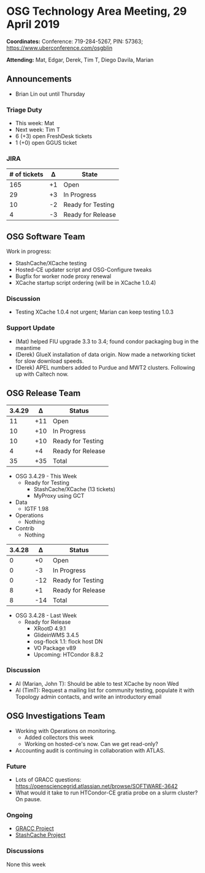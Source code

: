 # OSG Technology Area Meeting, 29 April 2019

**Coordinates:** Conference: 719-284-5267, PIN: 57363; <https://www.uberconference.com/osgblin>

**Attending:** Mat, Edgar, Derek, Tim T, Diego Davila, Marian


## Announcements
-   Brian Lin out until Thursday


### Triage Duty

-   This week: Mat
-   Next week: Tim T
-   6 (+3) open FreshDesk tickets
-   1 (+0) open GGUS ticket


### JIRA

| # of tickets | &Delta; | State             |
|------------- |-------- |------------------ |
| 165          | +1      | Open              |
| 29           | +3      | In Progress       |
| 10           | -2      | Ready for Testing |
| 4            | -3      | Ready for Release |


## OSG Software Team

Work in progress:

-   StashCache/XCache testing
-   Hosted-CE updater script and OSG-Configure tweaks
-   Bugfix for worker node proxy renewal
-   XCache startup script ordering (will be in XCache 1.0.4)


### Discussion
-   Testing XCache 1.0.4 not urgent; Marian can keep testing 1.0.3


### Support Update
-   (Mat) helped FIU upgrade 3.3 to 3.4; found condor packaging bug in the meantime
-   (Derek) GlueX installation of data origin.  Now made a networking ticket for slow download speeds.
-   (Derek) APEL numbers added to Purdue and MWT2 clusters.  Following up with Caltech now.

## OSG Release Team

| 3.4.29 | &Delta; | Status            |
|------- |-------- |------------------ |
| 11     | +11     | Open              |
| 10     | +10     | In Progress       |
| 10     | +10     | Ready for Testing |
| 4      | +4      | Ready for Release |
| 35     | +35     | Total             |

-   OSG 3.4.29 - This Week
    -   Ready for Testing
        -   StashCache/XCache (13 tickets)
        -   MyProxy using GCT
-   Data
    -   IGTF 1.98
-   Operations
    -   Nothing
-   Contrib
    -   Nothing

| 3.4.28 | &Delta; | Status            |
|------- |-------- |------------------ |
| 0      | +0      | Open              |
| 0      | -3      | In Progress       |
| 0      | -12     | Ready for Testing |
| 8      | +1      | Ready for Release |
| 8      | -14     | Total             |

-   OSG 3.4.28 - Last Week
    -   Ready for Release
        -   XRootD 4.9.1
        -   GlideinWMS 3.4.5
        -   osg-flock 1.1: flock host DN
        -   VO Package v89
        -   Upcoming: HTCondor 8.8.2


### Discussion

-   AI (Marian, John T): Should be able to test XCache by noon Wed
-   AI (TimT): Request a mailing list for community testing, populate it with Topology admin contacts, and write an introductory email


## OSG Investigations Team

-   Working with Operations on monitoring.
    - Added collectors this week
    - Working on hosted-ce's now.  Can we get read-only?
-   Accounting audit is continuing in collaboration with ATLAS.


### Future

-   Lots of GRACC questions: <https://opensciencegrid.atlassian.net/browse/SOFTWARE-3642>
-   What would it take to run HTCondor-CE gratia probe on a slurm cluster?  On pause.


### Ongoing

-   [GRACC Project](https://opensciencegrid.atlassian.net/projects/GRACC)
-   [StashCache Project](http://opensciencegrid.org/docs/data/stashcache/overview/)


### Discussions

None this week
